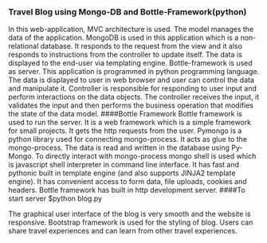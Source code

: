 ### Travel Blog using Mongo-DB and Bottle-Framework(python)
In this web-application, MVC architecture is used. The model manages the data of the application. MongoDB is used in this application which is a non-relational database. It responds to the request from the view and it also responds to instructions from the controller to update itself. The data is displayed to the end-user via templating engine. Bottle-framework is used as server. This application is programmed in python programming language. The data is displayed to user in web browser and user can control the data and manipulate it. Controller is responsible for responding to user input and perform interactions on the data objects. The controller receives the input, it validates the input and then performs the business operation that modifies the state of the data model.
####Bottle Framework
Bottle framework is used to run the server. It is a web framework which is a simple framework for small projects. It gets the http requests from the user. Pymongo is a python library used for connecting mongo-process. It acts as glue to the mongo-process. The data is read and written in the database using Py-Mongo. To directly interact with mongo-process mongo shell is used which is javascript shell interpreter in command line interface. It has fast and pythonic built in template engine (and also supports JINJA2 template engine).  It has convenient access to form data, file uploads, cookies and headers. Bottle framework has built in http development server.
####To start server
	$python blog.py


The graphical user interface of the blog is very smooth and the website is responsive. Bootstrap framework is used for the styling of blog. Users can share travel experiences and can learn from other travel experiences.

